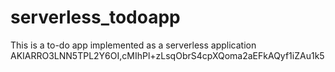 # serverless_todoapp
This is a to-do app implemented as a serverless application
AKIARRO3LNN5TPL2Y6OI,cMIhPl+zLsqObrS4cpXQoma2aEFkAQyf1iZAu1k5
